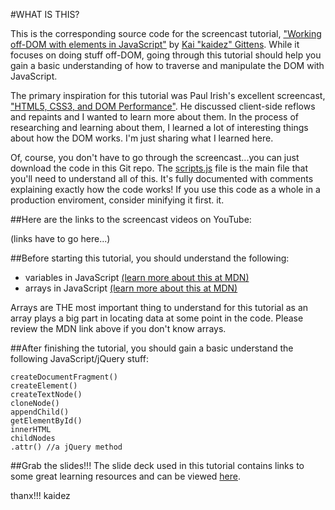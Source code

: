 #WHAT IS THIS?

This is the corresponding source code for the screencast tutorial, ["Working off-DOM with elements in JavaScript"](http://kaidez.com/javascript-off-dom/) by [Kai "kaidez" Gittens](http://twitter.com/kaidez). While it focuses on doing stuff off-DOM, going through this tutorial should help you gain a basic understanding of how to traverse and manipulate the DOM with JavaScript.

The primary inspiration for this tutorial was Paul Irish's excellent screencast, ["HTML5, CSS3, and DOM Performance"](http://www.youtube.com/watch?v=q_O9_C2ZjoA). He discussed client-side reflows and repaints and I wanted to learn more about them. In the process of researching and learning about them, I learned a lot of interesting things about how the DOM works. I'm just sharing what I learned here.

Of, course, you don't have to go through the screencast...you can just download the code in this Git repo. The [scripts.js](https://github.com/kaidez/work-off-dom-tutorial/blob/master/js/scripts.js) file is the main file that you'll need to understand all of this. It's fully documented with comments explaining exactly how the code works! If you use this code as a whole in a production enviroment, consider minifying it first.
it.

##Here are the links to the screencast videos on YouTube:

(links have to go here...)

##Before starting this tutorial, you should understand the following:

* variables in JavaScript [(learn more about this at MDN)](https://developer.mozilla.org/en-US/docs/JavaScript/Reference/Statements/var)
* arrays in JavaScript [(learn more about this at MDN)](https://developer.mozilla.org/en-US/docs/JavaScript/Reference/Global_Objects/Array)

Arrays are THE most important thing to understand for this tutorial as an array plays a big part in locating data at some point in the code. Please review the MDN link above if you don't know arrays.

##After finishing the tutorial, you should gain a basic understand the following JavaScript/jQuery stuff:

    createDocumentFragment()
    createElement()
    createTextNode()
    cloneNode()
    appendChild()
    getElementById()
    innerHTML
    childNodes
    .attr() //a jQuery method

##Grab the slides!!!
The slide deck used in this tutorial contains links to some great learning resources and can be viewed [here](http://slides.kaidez.com/work-off-dom/).

thanx!!!
kaidez